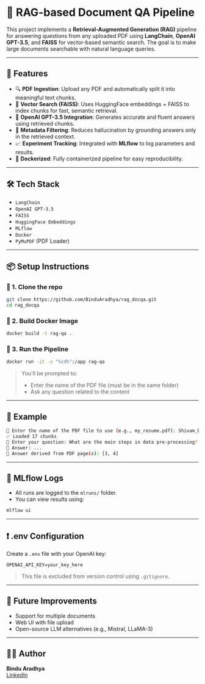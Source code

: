 # 🧠 RAG-based Document QA Pipeline

This project implements a **Retrieval-Augmented Generation (RAG)** pipeline for answering questions from any uploaded PDF using **LangChain**, **OpenAI GPT-3.5**, and **FAISS** for vector-based semantic search. The goal is to make large documents searchable with natural language queries.

---

## 🚀 Features

- 🔍 **PDF Ingestion**: Upload any PDF and automatically split it into meaningful text chunks.
- 🧬 **Vector Search (FAISS)**: Uses HuggingFace embeddings + FAISS to index chunks for fast, semantic retrieval.
- 🤖 **OpenAI GPT-3.5 Integration**: Generates accurate and fluent answers using retrieved chunks.
- 🧠 **Metadata Filtering**: Reduces hallucination by grounding answers only in the retrieved context.
- 📈 **Experiment Tracking**: Integrated with **MLflow** to log parameters and results.
- 🐳 **Dockerized**: Fully containerized pipeline for easy reproducibility.

---

## 🛠️ Tech Stack

- `LangChain`
- `OpenAI GPT-3.5`
- `FAISS`
- `HuggingFace Embeddings`
- `MLflow`
- `Docker`
- `PyMuPDF` (PDF Loader)

---

## 📦 Setup Instructions

### 🔧 1. Clone the repo

```bash
git clone https://github.com/BinduAradhya/rag_docqa.git
cd rag_docqa
```

### 🐳 2. Build Docker Image

```bash
docker build -t rag-qa .
```

### 📂 3. Run the Pipeline

```bash
docker run -it -v "%cd%":/app rag-qa
```

> You'll be prompted to:
> - Enter the name of the PDF file (must be in the same folder)
> - Ask any question related to the content

---

## 📄 Example

```bash
📄 Enter the name of the PDF file to use (e.g., my_resume.pdf): Shivam_DA_QuestionBank.pdf
✅ Loaded 17 chunks
💬 Enter your question: What are the main steps in data pre-processing?
📌 Answer: ...
📄 Answer derived from PDF page(s): [3, 4]
```

---

## 🧪 MLflow Logs

- All runs are logged to the `mlruns/` folder.
- You can view results using:

```bash
mlflow ui
```

---

## ❗ .env Configuration

Create a `.env` file with your OpenAI key:

```
OPENAI_API_KEY=your_key_here
```

> This file is excluded from version control using `.gitignore`.

---

## 🧠 Future Improvements

- Support for multiple documents
- Web UI with file upload
- Open-source LLM alternatives (e.g., Mistral, LLaMA-3)


---

## 🙋‍♀️ Author

**Bindu Aradhya**  
[LinkedIn](https://www.linkedin.com/in/binduaradhya)
